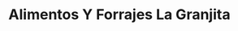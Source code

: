 ---
title: "Alimentos Y Forrajes La Granjita"
url: /zinacantepec/alimentos-y-forrajes-la-granjita/
shop: agraria
---